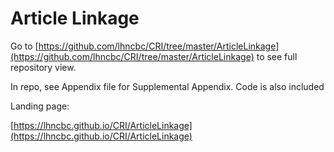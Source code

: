 # Article Linkage

Go to [https://github.com/lhncbc/CRI/tree/master/ArticleLinkage](https://github.com/lhncbc/CRI/tree/master/ArticleLinkage) to see full repository view.

In repo, see Appendix file for Supplemental Appendix.
Code is also included

Landing page: 

[https://lhncbc.github.io/CRI/ArticleLinkage](https://lhncbc.github.io/CRI/ArticleLinkage)


